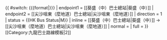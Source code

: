 {{ #switch: {{{format|}}}
  | endpoint1 = [[葵盛（中）巴士總站|葵盛（中）]]
  | endpoint2 = [[尖沙咀東（麼地道）巴士總站|尖沙咀東（麼地道）]]
  | direction = 1
  | status = {{HK Bus Status|M}}
  | inline = [[葵盛（中）巴士總站|葵盛（中）]] → [[尖沙咀東（麼地道）巴士總站|尖沙咀東（麼地道）]]
  | normal =
  | full =
}}<noinclude>[[Category:九龍巴士路線模板|2]]</noinclude>